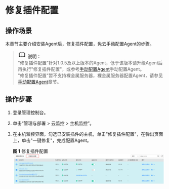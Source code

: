 # 修复插件配置<a name="ZH-CN_TOPIC_0127536712"></a>

## 操作场景<a name="zh-cn_topic_0085245599_zh-cn_topic_0078544024_section10035481163223"></a>

本章节主要介绍安装Agent后，修复插件配置，免去手动配置Agent的步骤。

>![](public_sys-resources/icon-note.gif) **说明：**   
>"修复插件配置"针对1.0.5及以上版本的Agent，低于该版本请升级Agent后再执行"修复插件配置"，或参考[手动配置Agent](手动配置Agent.md)手动配置Agent。  
>"修复插件配置"暂不支持裸金属服务器，裸金属服务器配置Agent，请参见[手动配置Agent](手动配置Agent.md)章节。  

## 操作步骤<a name="section438643513521"></a>

1.  登录管理控制台。
2.  单击“管理与部署 \> 云监控 \> 主机监控”。
3.  在主机监控界面，勾选已安装插件的主机，单击"修复插件配置"，在弹出页面上，单击"一键修复"，完成配置Agent。

    **图 1**  修复插件配置<a name="zh-cn_topic_0085245599_fig1134181110321"></a>  
    ![](figures/修复插件配置.png "修复插件配置")


